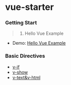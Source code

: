 # vue-starter

### Getting Start
> 1. Hello Vue Example
- Demo: [Hello Vue Example](https://emiriobomb.github.io/vue-starter/01.HelloVue/index.html)

### Basic Directives
- [v-if](https://emiriobomb.github.io/vue-starter/02.BasicDirectives/v-if.html)
- [v-show](https://emiriobomb.github.io/vue-starter/02.BasicDirectives/v-show.html)
- [v-text&v-html](https://emiriobomb.github.io/vue-starter/02.BasicDirectives/v-text.html)
